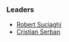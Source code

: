 ### Leaders

* [Robert Suciaghi](mailto:szrobi2000@gmail.com)
* [Cristian Serban](mailto:scrissti@gmail.com)
